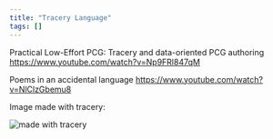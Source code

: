 ```yaml
---
title: "Tracery Language"
tags: []
---
```

Practical Low-Effort PCG: Tracery and data-oriented PCG authoring
https://www.youtube.com/watch?v=Np9FRl847qM

Poems in an accidental language
https://www.youtube.com/watch?v=NlClzGbemu8

Image made with tracery:

![made with tracery](https://pbs.twimg.com/media/FeAQYmDWQAAsLnO?format=png&name=small)
